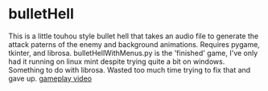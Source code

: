 # bulletHell
This is a little touhou style bullet hell that takes an audio file to generate the attack paterns of the enemy and background animations.
Requires pygame, tkinter, and librosa. 
bulletHellWithMenus.py is the 'finished' game, I've only had it running on linux mint despite trying quite a bit on windows. Something to do with librosa. Wasted too much time trying to fix that and gave up.
[gameplay video](https://youtu.be/PQbhu7L4qWo)
